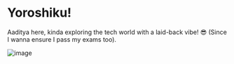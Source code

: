 <h1> Yoroshiku! </h1>

Aaditya here, kinda exploring the tech world with a laid-back vibe! 😎 (Since I wanna ensure I pass my exams too).

![image](https://github.com/user-attachments/assets/16823aa3-fa10-4330-a8eb-bf5b4a7dbc9c)



